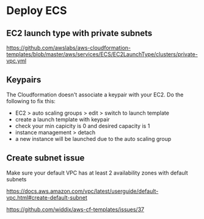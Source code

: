 # Deploy ECS

## EC2 launch type with private subnets 

https://github.com/awslabs/aws-cloudformation-templates/blob/master/aws/services/ECS/EC2LaunchType/clusters/private-vpc.yml

## Keypairs

The Cloudformation doesn't associate a keypair with your EC2. Do the following to fix this:

- EC2 > auto scaling groups > edit > switch to launch template
- create a launch template with keypair 
- check your min capicity is 0 and desired capacity is 1
- instance management > detach 
- a new instance will be launched due to the auto scaling group

## Create subnet issue
Make sure your default VPC has at least 2 availability zones with default subnets

https://docs.aws.amazon.com/vpc/latest/userguide/default-vpc.html#create-default-subnet

https://github.com/widdix/aws-cf-templates/issues/37
